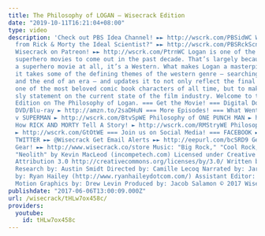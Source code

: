 ```yaml
---
title: The Philosophy of LOGAN – Wisecrack Edition
date: "2019-10-11T16:21:04+08:00"
type: video
description: 'Check out PBS Idea Channel! ►► http://wscrk.com/PBSidWC Watch "Is Rick
  from Rick & Morty the Ideal Scientist?" ►► http://wscrk.com/PBSRckScntst Support
  Wisecrack on Patreon! ►► http://wscrk.com/PtrnWC Logan is one of the most unique
  superhero movies to come out in the past decade. That’s largely because it’s not
  a superhero movie at all, it’s a Western. What makes Logan a masterpiece is how
  it takes some of the defining themes of the western genre – searching, enclosure,
  and the end of an era – and updates it to not only reflect the final moments of
  one of the most beloved comic book characters of all time, but to make a rather
  sly statement on the current state of the film industry. Welcome to this Wisecrack
  Edition on The Philosophy of Logan. === Get the Movie! === Digital Download ► http://amzn.to/2rRN70Y
  DVD/Blu-ray ► http://amzn.to/2saDHuN === More Episodes! === What Went Wrong? BATMAN
  v SUPERMAN ► http://wscrk.com/BtvSpWE Philosophy of ONE PUNCH MAN ► http://wscrk.com/1PnchMnWE
  How RICK AND MORTY Tell A Story! ► http://wscrk.com/RMStryWE Philosophy of GET OUT
  ► http://wscrk.com/GtOtWE === Join us on Social Media! === FACEBOOK ►► http://facebook.com/WisecrackEDU
  TWITTER ►► @Wisecrack Get Email Alerts ►► http://eepurl.com/bcSRD9 Get Wisecrack
  Gear! ►► http://www.wisecrack.co/store Music: "Big Rock," "Cool Rock," "Hotrock,"
  "Neolith" by Kevin MacLeod (incompetech.com) Licensed under Creative Commons: By
  Attribution 3.0 http://creativecommons.org/licenses/by/3.0/ Written by: Alec Opperman
  Research by: Austin Smidt Directed by: Camille Lecoq Narrated by: Jared Bauer Edited
  by: Ryan Hailey (http://www.ryanhaileydotcom.com/) Assistant Editor: Andrew Nishimura
  Motion Graphics by: Drew Levin Produced by: Jacob Salamon © 2017 Wisecrack, Inc.'
publishdate: "2017-06-06T13:00:09.000Z"
url: /wisecrack/tHLw7ox458c/
providers:
  youtube:
    id: tHLw7ox458c
---
```

